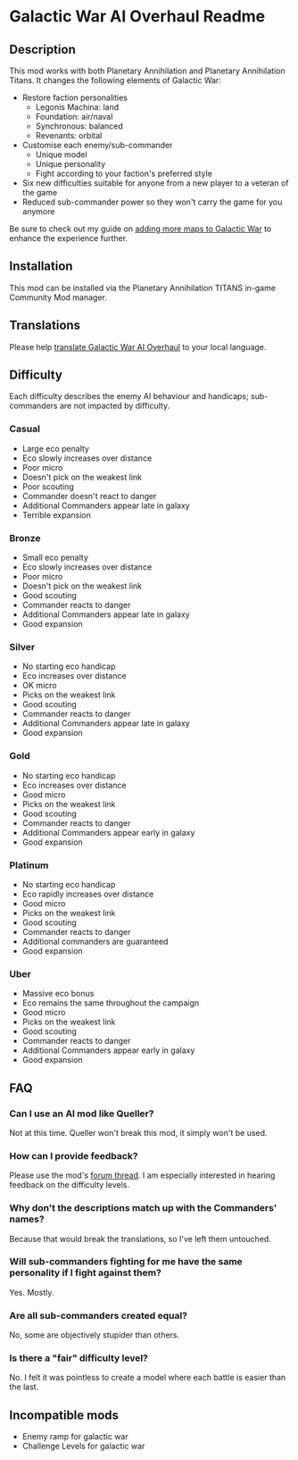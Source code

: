 # Galactic War AI Overhaul Readme

## Description

This mod works with both Planetary Annihilation and Planetary Annihilation Titans. It changes the following elements of Galactic War:

 - Restore faction personalities
   - Legonis Machina: land
   - Foundation: air/naval
   - Synchronous: balanced
   - Revenants: orbital
 - Customise each enemy/sub-commander
   - Unique model
   - Unique personality
   - Fight according to your faction's preferred style
 - Six new difficulties suitable for anyone from a new player to a veteran of the game
 - Reduced sub-commander power so they won't carry the game for you anymore

Be sure to check out my guide on [adding more maps to Galactic War](https://planetaryannihilation.com/guides/galactic-war-difficulty-and-adding-more-maps/) to enhance the experience further.

## Installation

This mod can be installed via the Planetary Annihilation TITANS in-game Community Mod manager.

## Translations

Please help [translate Galactic War AI Overhaul](https://poeditor.com/join/project/GMUUxugX7u) to your local language.

## Difficulty

Each difficulty describes the enemy AI behaviour and handicaps; sub-commanders are not impacted by difficulty.

### Casual

 - Large eco penalty
 - Eco slowly increases over distance
 - Poor micro
 - Doesn't pick on the weakest link
 - Poor scouting
 - Commander doesn't react to danger
 - Additional Commanders appear late in galaxy
 - Terrible expansion

### Bronze

 - Small eco penalty
 - Eco slowly increases over distance
 - Poor micro
 - Doesn't pick on the weakest link
 - Good scouting
 - Commander reacts to danger
 - Additional Commanders appear late in galaxy
 - Good expansion

### Silver

 - No starting eco handicap
 - Eco increases over distance
 - OK micro
 - Picks on the weakest link
 - Good scouting
 - Commander reacts to danger
 - Additional Commanders appear late in galaxy
 - Good expansion

### Gold

 - No starting eco handicap
 - Eco increases over distance
 - Good micro
 - Picks on the weakest link
 - Good scouting
 - Commander reacts to danger
 - Additional Commanders appear early in galaxy
 - Good expansion

### Platinum

 - No starting eco handicap
 - Eco rapidly increases over distance
 - Good micro
 - Picks on the weakest link
 - Good scouting
 - Commander reacts to danger
 - Additional commanders are guaranteed
 - Good expansion

### Uber

 - Massive eco bonus
 - Eco remains the same throughout the campaign
 - Good micro
 - Picks on the weakest link
 - Good scouting
 - Commander reacts to danger
 - Additional Commanders appear early in galaxy
 - Good expansion

## FAQ

### Can I use an AI mod like Queller?
Not at this time. Queller won't break this mod, it simply won't be used.

### How can I provide feedback?
Please use the mod's [forum thread](https://forums.planetaryannihilation.com/threads/client-galactic-war-ai-overhaul.72360/). I am especially interested in hearing feedback on the difficulty levels.

### Why don't the descriptions match up with the Commanders' names?
Because that would break the translations, so I've left them untouched.

### Will sub-commanders fighting for me have the same personality if I fight against them?
Yes. Mostly.

### Are all sub-commanders created equal?
No, some are objectively stupider than others.

### Is there a "fair" difficulty level?
No. I felt it was pointless to create a model where each battle is easier than the last.

## Incompatible mods
 - Enemy ramp for galactic war
 - Challenge Levels for galactic war